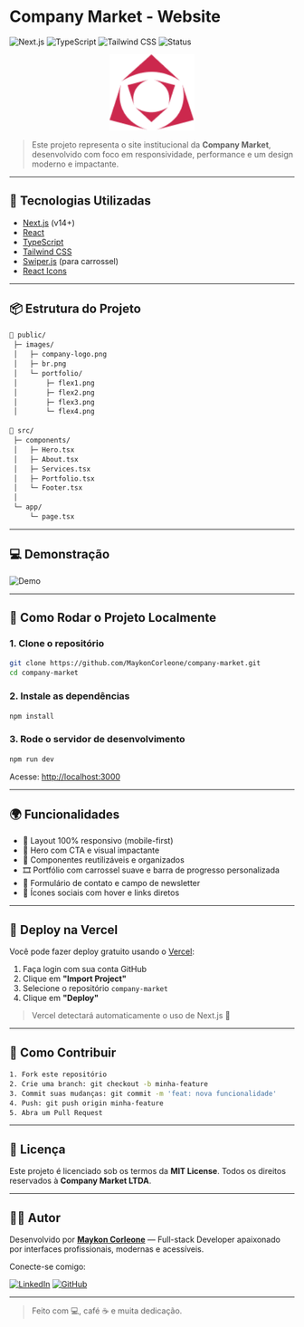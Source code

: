 # Company Market - Website

![Next.js](https://img.shields.io/badge/Next.js-000?style=for-the-badge&logo=next.js&logoColor=white)
![TypeScript](https://img.shields.io/badge/TypeScript-007ACC?style=for-the-badge&logo=typescript&logoColor=white)
![Tailwind CSS](https://img.shields.io/badge/Tailwind-06B6D4?style=for-the-badge&logo=tailwindcss&logoColor=white)
![Status](https://img.shields.io/badge/status-em%20desenvolvimento-yellow?style=for-the-badge)

<div align="center">
  <img src="./public/images/company-logo.png" alt="Company Market logo" width="150" />
</div>

> Este projeto representa o site institucional da **Company Market**, desenvolvido com foco em responsividade, performance e um design moderno e impactante.

---

## 🧱 Tecnologias Utilizadas

- [Next.js](https://nextjs.org/) (v14+)
- [React](https://react.dev/)
- [TypeScript](https://www.typescriptlang.org/)
- [Tailwind CSS](https://tailwindcss.com/)
- [Swiper.js](https://swiperjs.com/) (para carrossel)
- [React Icons](https://react-icons.github.io/react-icons/)

---

## 📦 Estrutura do Projeto

```bash
📁 public/
 ├─ images/
 │   ├─ company-logo.png
 │   ├─ br.png
 │   └─ portfolio/
 │       ├─ flex1.png
 │       ├─ flex2.png
 │       ├─ flex3.png
 │       └─ flex4.png

📁 src/
 ├─ components/
 │   ├─ Hero.tsx
 │   ├─ About.tsx
 │   ├─ Services.tsx
 │   ├─ Portfolio.tsx
 │   └─ Footer.tsx
 │
 └─ app/
     └─ page.tsx
```

---

## 💻 Demonstração

![Demo](./public/demo.gif)

---

## 🚀 Como Rodar o Projeto Localmente

### 1. Clone o repositório
```bash
git clone https://github.com/MaykonCorleone/company-market.git
cd company-market
```

### 2. Instale as dependências
```bash
npm install
```

### 3. Rode o servidor de desenvolvimento
```bash
npm run dev
```

Acesse: [http://localhost:3000](http://localhost:3000)

---

## 🌍 Funcionalidades

- 📱 Layout 100% responsivo (mobile-first)
- 🎯 Hero com CTA e visual impactante
- 🧩 Componentes reutilizáveis e organizados
- 🎞️ Portfólio com carrossel suave e barra de progresso personalizada
- 📨 Formulário de contato e campo de newsletter
- 🔗 Ícones sociais com hover e links diretos

---

## 🧪 Deploy na Vercel

Você pode fazer deploy gratuito usando o [Vercel](https://vercel.com/):

1. Faça login com sua conta GitHub
2. Clique em **"Import Project"**
3. Selecione o repositório `company-market`
4. Clique em **"Deploy"**

> Vercel detectará automaticamente o uso de Next.js 🚀

---

## 🤝 Como Contribuir

```bash
1. Fork este repositório
2. Crie uma branch: git checkout -b minha-feature
3. Commit suas mudanças: git commit -m 'feat: nova funcionalidade'
4. Push: git push origin minha-feature
5. Abra um Pull Request
```

---

## 📄 Licença

Este projeto é licenciado sob os termos da **MIT License**. Todos os direitos reservados à **Company Market LTDA**.

---

## 👨‍💻 Autor

Desenvolvido por **[Maykon Corleone](https://github.com/MaykonCorleone)** — Full-stack Developer apaixonado por interfaces profissionais, modernas e acessíveis.

Conecte-se comigo:

[![LinkedIn](https://img.shields.io/badge/-LinkedIn-blue?style=flat-square&logo=linkedin&logoColor=white)](https://www.linkedin.com/in/seu-usuario)
[![GitHub](https://img.shields.io/badge/-GitHub-black?style=flat-square&logo=github&logoColor=white)](https://github.com/MaykonCorleone)

---

> Feito com 💻, café ☕ e muita dedicação.
